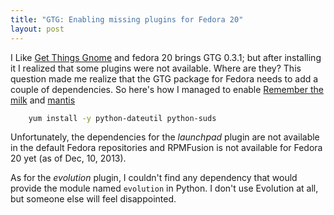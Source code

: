 ```yaml
---
title: "GTG: Enabling missing plugins for Fedora 20"
layout: post
---
```


I Like [Get Things Gnome](http://gtgnome.net/) and fedora 20 brings GTG 0.3.1;
but after installing it I realized that some plugins were not available. Where
are they? This question made me realize that the GTG package for Fedora needs
to add a couple of dependencies. So here's how I managed to enable
[Remember the milk](http://www.rememberthemilk.com/) and
[mantis](http://www.mantisbt.org/>)

```bash
    yum install -y python-dateutil python-suds
```

Unfortunately, the dependencies for the *launchpad* plugin are not available
in the default Fedora repositories and RPMFusion is not available for Fedora
20 yet (as of Dec, 10, 2013).

As for the *evolution* plugin, I couldn't find any dependency that would
provide the module named `evolution` in Python. I don't use Evolution at
all, but someone else will feel disappointed.

